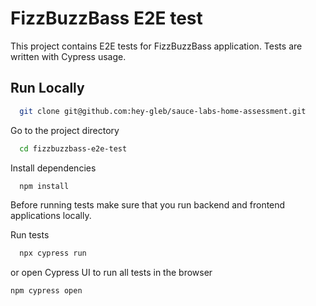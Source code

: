 
# FizzBuzzBass E2E test

This project contains E2E tests for FizzBuzzBass application. Tests are written with Cypress usage.


## Run Locally

```bash
  git clone git@github.com:hey-gleb/sauce-labs-home-assessment.git
```

Go to the project directory

```bash
  cd fizzbuzzbass-e2e-test
```

Install dependencies

```bash
  npm install
```

Before running tests make sure that you run backend and frontend applications locally.

Run tests

```bash
  npx cypress run
```

or open Cypress UI to run all tests in the browser

```bash
npm cypress open
```
